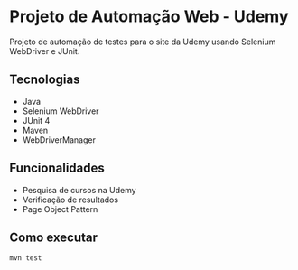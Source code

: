 # Projeto de Automação Web - Udemy

Projeto de automação de testes para o site da Udemy usando Selenium WebDriver e JUnit.

## Tecnologias
- Java
- Selenium WebDriver
- JUnit 4
- Maven
- WebDriverManager

## Funcionalidades
- Pesquisa de cursos na Udemy
- Verificação de resultados
- Page Object Pattern

## Como executar
```bash
mvn test
